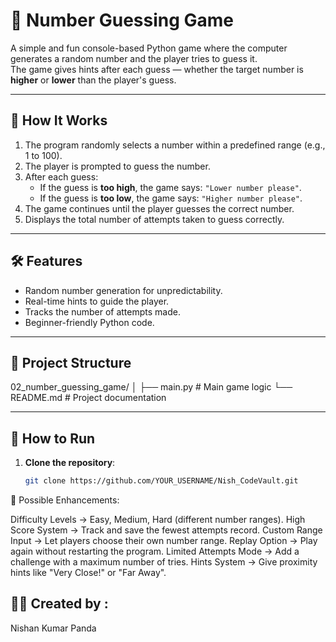 # 🎯 Number Guessing Game

A simple and fun console-based Python game where the computer generates a random number and the player tries to guess it.  
The game gives hints after each guess — whether the target number is **higher** or **lower** than the player's guess.

---

## 📜 How It Works
1. The program randomly selects a number within a predefined range (e.g., 1 to 100).
2. The player is prompted to guess the number.
3. After each guess:
   - If the guess is **too high**, the game says: `"Lower number please"`.
   - If the guess is **too low**, the game says: `"Higher number please"`.
4. The game continues until the player guesses the correct number.
5. Displays the total number of attempts taken to guess correctly.

---

## 🛠 Features
- Random number generation for unpredictability.
- Real-time hints to guide the player.
- Tracks the number of attempts made.
- Beginner-friendly Python code.

---

## 📂 Project Structure
02_number_guessing_game/
│
├── main.py # Main game logic
└── README.md # Project documentation


---

## 🚀 How to Run

1. **Clone the repository**:
   ```bash
   git clone https://github.com/YOUR_USERNAME/Nish_CodeVault.git


🔮 Possible Enhancements:

Difficulty Levels → Easy, Medium, Hard (different number ranges).
High Score System → Track and save the fewest attempts record.
Custom Range Input → Let players choose their own number range.
Replay Option → Play again without restarting the program.
Limited Attempts Mode → Add a challenge with a maximum number of tries.
Hints System → Give proximity hints like "Very Close!" or "Far Away".


## 👨‍💻 Created by : 
Nishan Kumar Panda